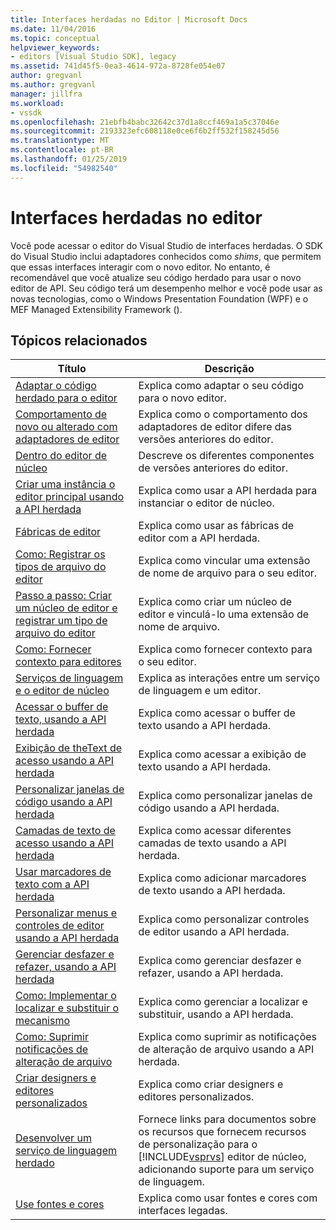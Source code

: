 ```yaml
---
title: Interfaces herdadas no Editor | Microsoft Docs
ms.date: 11/04/2016
ms.topic: conceptual
helpviewer_keywords:
- editors [Visual Studio SDK], legacy
ms.assetid: 741d45f5-0ea3-4614-972a-8728fe054e07
author: gregvanl
ms.author: gregvanl
manager: jillfra
ms.workload:
- vssdk
ms.openlocfilehash: 21ebfb4babc32642c37d1a8ccf469a1a5c37046e
ms.sourcegitcommit: 2193323efc608118e0ce6f6b2ff532f158245d56
ms.translationtype: MT
ms.contentlocale: pt-BR
ms.lasthandoff: 01/25/2019
ms.locfileid: "54982540"
---
```

# <a name="legacy-interfaces-in-the-editor"></a>Interfaces herdadas no editor
Você pode acessar o editor do Visual Studio de interfaces herdadas. O SDK do Visual Studio inclui adaptadores conhecidos como *shims*, que permitem que essas interfaces interagir com o novo editor. No entanto, é recomendável que você atualize seu código herdado para usar o novo editor de API. Seu código terá um desempenho melhor e você pode usar as novas tecnologias, como o Windows Presentation Foundation (WPF) e o MEF Managed Extensibility Framework ().  

## <a name="related-topics"></a>Tópicos relacionados  

| Título | Descrição |
| - | - |
| [Adaptar o código herdado para o editor](../extensibility/adapting-legacy-code-to-the-editor.md) | Explica como adaptar o seu código para o novo editor. |
| [Comportamento de novo ou alterado com adaptadores de editor](../extensibility/new-or-changed-behavior-with-editor-adapters.md) | Explica como o comportamento dos adaptadores de editor difere das versões anteriores do editor. |
| [Dentro do editor de núcleo](../extensibility/inside-the-core-editor.md) | Descreve os diferentes componentes de versões anteriores do editor. |
| [Criar uma instância o editor principal usando a API herdada](../extensibility/instantiating-the-core-editor-by-using-the-legacy-api.md) | Explica como usar a API herdada para instanciar o editor de núcleo. |
| [Fábricas de editor](../extensibility/editor-factories.md) | Explica como usar as fábricas de editor com a API herdada. |
| [Como: Registrar os tipos de arquivo do editor](../extensibility/how-to-register-editor-file-types.md) | Explica como vincular uma extensão de nome de arquivo para o seu editor. |
| [Passo a passo: Criar um núcleo de editor e registrar um tipo de arquivo do editor](../extensibility/walkthrough-creating-a-core-editor-and-registering-an-editor-file-type.md) | Explica como criar um núcleo de editor e vinculá-lo uma extensão de nome de arquivo. |
| [Como: Fornecer contexto para editores](../extensibility/how-to-provide-context-for-editors.md) | Explica como fornecer contexto para o seu editor. |
| [Serviços de linguagem e o editor de núcleo](../extensibility/language-services-and-the-core-editor.md) | Explica as interações entre um serviço de linguagem e um editor. |
| [Acessar o buffer de texto, usando a API herdada](../extensibility/accessing-the-text-buffer-by-using-the-legacy-api.md) | Explica como acessar o buffer de texto usando a API herdada. |
| [Exibição de theText de acesso usando a API herdada](../extensibility/accessing-thetext-view-by-using-the-legacy-api.md) | Explica como acessar a exibição de texto usando a API herdada. |
| [Personalizar janelas de código usando a API herdada](../extensibility/customizing-code-windows-by-using-the-legacy-api.md) | Explica como personalizar janelas de código usando a API herdada. |
| [Camadas de texto de acesso usando a API herdada](../extensibility/accessing-text-layers-by-using-the-legacy-api.md) | Explica como acessar diferentes camadas de texto usando a API herdada. |
| [Usar marcadores de texto com a API herdada](../extensibility/using-text-markers-with-the-legacy-api.md) | Explica como adicionar marcadores de texto usando a API herdada. |
| [Personalizar menus e controles de editor usando a API herdada](../extensibility/customizing-editor-controls-and-menus-by-using-the-legacy-api.md) | Explica como personalizar controles de editor usando a API herdada. |
| [Gerenciar desfazer e refazer, usando a API herdada](../extensibility/managing-undo-and-redo-by-using-the-legacy-api.md) | Explica como gerenciar desfazer e refazer, usando a API herdada. |
| [Como: Implementar o localizar e substituir o mecanismo](../extensibility/how-to-implement-the-find-and-replace-mechanism.md) | Explica como gerenciar a localizar e substituir, usando a API herdada. |
| [Como: Suprimir notificações de alteração de arquivo](../extensibility/how-to-suppress-file-change-notifications.md) | Explica como suprimir as notificações de alteração de arquivo usando a API herdada. |
| [Criar designers e editores personalizados](../extensibility/creating-custom-editors-and-designers.md) | Explica como criar designers e editores personalizados. |
| [Desenvolver um serviço de linguagem herdado](../extensibility/internals/developing-a-legacy-language-service.md) | Fornece links para documentos sobre os recursos que fornecem recursos de personalização para o [!INCLUDE[vsprvs](../code-quality/includes/vsprvs_md.md)] editor de núcleo, adicionando suporte para um serviço de linguagem. |
| [Use fontes e cores](../extensibility/using-fonts-and-colors.md) | Explica como usar fontes e cores com interfaces legadas. |
